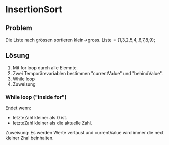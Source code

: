 # InsertionSort

## Problem
Die Liste nach grössen sortieren klein->gross.
Liste = {1,3,2,5,4,,6,7,8,9};

## Lösung
1. Mit for loop durch alle Elemnte.
2. Zwei Temporärevariablen bestimmen "currentValue" und "behindValue".
3. While loop
4. Zuweisung

### While loop ("inside for")
Endet wenn: 
- letzteZahl kleiner als 0 ist.
- letzteZahl kleiner als die aktuelle Zahl.

Zuweisung: 
Es werden Werte vertaust und currentValue wird immer die next kleiner Zhal beinhalten.

